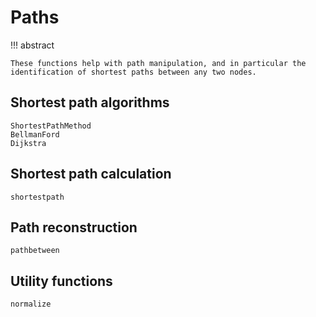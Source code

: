 # Paths

!!! abstract

    These functions help with path manipulation, and in particular the identification of shortest paths between any two nodes.

## Shortest path algorithms


```@docs
ShortestPathMethod
BellmanFord
Dijkstra
```

## Shortest path calculation

```@docs
shortestpath
```

## Path reconstruction

```@docs
pathbetween
```

## Utility functions

```@docs
normalize
```